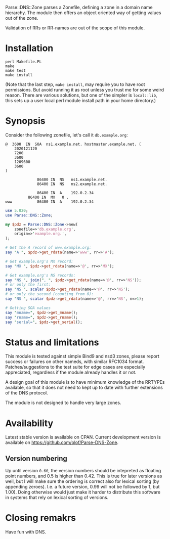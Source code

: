 Parse::DNS::Zone parses a Zonefile, defining a zone in a domain
name hierarchy. The module then offers an object oriented way of
getting values out of the zone.

Validation of RRs or RR-names are out of the scope of this
module.

# Installation

    perl Makefile.PL
    make
    make test
    make install

(Note that the last step, `make install`, may require you to have
root permissions. But avoid running it as root unless you trust
me for some weird reason. There are various solutions, but one of
the simpler is `local::lib`, this sets up a user local perl
module install path in your home directory.)

# Synopsis

Consider the following zonefile, let's call it `db.example.org`:

```zone
@  3600  IN  SOA  ns1.example.net. hostmaster.example.net. (
    2020121120
    7200
    3600
    1209600
    3600
)

              86400 IN  NS   ns1.example.net.
              86400 IN  NS   ns2.example.net.

              86400 IN  A    192.0.2.34
	      86400 IN  MX   0 .
www           86400 IN  A    192.0.2.34
```

```perl
use 5.020;
use Parse::DNS::Zone;

my $pdz = Parse::DNS::Zone->new(
	zonefile=>'db.example.org',
	origin=>'example.org.',
);

# Get the A record of www.example.org:
say "A ", $pdz->get_rdata(name=>'www', rr=>'A');

# Get example.org's MX record:
say "MX ", $pdz->get_rdata(name=>'@', rr=>'MX');

# Get example.org's NS records:
say "NS ", join(", ", $pdz->get_rdata(name=>'@', rr=>'NS'));
# or only the first:
say "NS ", scalar $pdz->get_rdata(name=>'@', rr=>'NS');
# or only the second (counting from 0):
say "NS ", scalar $pdz->get_rdata(name=>'@', rr=>'NS', n=>1);

# Getting SOA values
say "mname=", $pdz->get_mname();
say "rname=", $pdz->get_rname();
say "serial=", $pdz->get_serial();
```

# Status and limitations

This module is tested against simple Bind9 and nsd3 zones, please
report success or failures on other nameds, with similar RFC1034
format. Patches/suggestions to the test suite for edge cases are
especially appreciated, regardless if the module already handles
it or not.

A design goal of this module is to have minimum knowledge of the
RRTYPEs available, so that it does not need to kept up to date
with further extensions of the DNS protocol.

The module is not designed to handle very large zones.

# Availability

Latest stable version is available on CPAN. Current development
version is available on https://github.com/olof/Parse-DNS-Zone.

## Version numbering

Up until version `0.60`, the version numbers should be intepreted
as floating point numbers, and 0.5 is higher than 0.42. This is
true for later versions as well, but I will make sure the
ordering is correct also for lexical sorting (by appending
zeroes). I.e. a future version, 0.99 will not be followed by 1,
but 1.00). Doing otherwise would just make it harder to
distribute this software in systems that rely on lexical sorting
of versions.

# Closing remakrs

Have fun with DNS.
